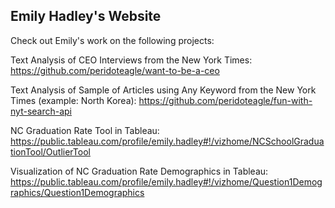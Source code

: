 ## Emily Hadley's Website

Check out Emily's work on the following projects:

Text Analysis of CEO Interviews from the New York Times:
https://github.com/peridoteagle/want-to-be-a-ceo

Text Analysis of Sample of Articles using Any Keyword from the New York Times (example: North Korea):
https://github.com/peridoteagle/fun-with-nyt-search-api

NC Graduation Rate Tool in Tableau:
https://public.tableau.com/profile/emily.hadley#!/vizhome/NCSchoolGraduationTool/OutlierTool

Visualization of NC Graduation Rate Demographics in Tableau:
https://public.tableau.com/profile/emily.hadley#!/vizhome/Question1Demographics/Question1Demographics
